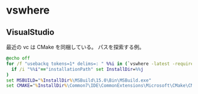 # vswhere

## VisualStudio

最近の vc は CMake を同梱している。
パスを探索する例。

```search_cmake.bat
@echo off
for /f "usebackq tokens=1* delims=: " %%i in (`vswhere -latest -requires Microsoft.Component.MSBuild`) do (
  if /i "%%i"=="installationPath" set InstallDir=%%j
)
set MSBUILD="%InstallDir%\MSBuild\15.0\Bin\MSBuild.exe"
set CMAKE="%InstallDir%\Common7\IDE\CommonExtensions\Microsoft\CMake\CMake\bin\cmake.exe"
```

